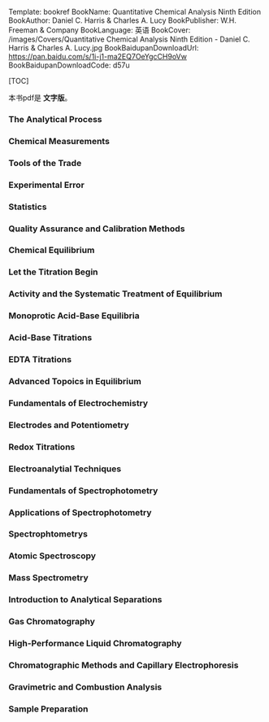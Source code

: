 Template: bookref
BookName: Quantitative Chemical Analysis Ninth Edition
BookAuthor: Daniel C. Harris & Charles A. Lucy
BookPublisher: W.H. Freeman & Company
BookLanguage: 英语
BookCover: /images/Covers/Quantitative Chemical Analysis Ninth Edition - Daniel C. Harris & Charles A. Lucy.jpg
BookBaidupanDownloadUrl: https://pan.baidu.com/s/1i-j1-ma2EQ7OeYgcCH9oVw 
BookBaidupanDownloadCode: d57u



[TOC]

本书pdf是 **文字版**。

### The Analytical Process

### Chemical Measurements

### Tools of the Trade

### Experimental Error

### Statistics

### Quality Assurance and Calibration Methods

### Chemical Equilibrium

### Let the Titration Begin

### Activity and the Systematic Treatment of Equilibrium

### Monoprotic Acid-Base Equilibria

### Acid-Base Titrations

### EDTA Titrations

### Advanced Topoics in Equilibrium

### Fundamentals of Electrochemistry

### Electrodes and Potentiometry

### Redox Titrations

### Electroanalytial Techniques

### Fundamentals of Spectrophotometry

### Applications of Spectrophotometry

### Spectrophtometrys

### Atomic Spectroscopy

### Mass Spectrometry

### Introduction to Analytical Separations

### Gas Chromatography

### High-Performance Liquid Chromatography

### Chromatographic Methods and Capillary Electrophoresis

### Gravimetric and Combustion Analysis

### Sample Preparation

